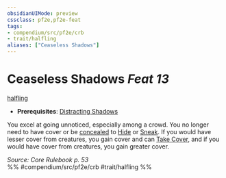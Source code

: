 ```yaml
---
obsidianUIMode: preview
cssclass: pf2e,pf2e-feat
tags:
- compendium/src/pf2e/crb
- trait/halfling
aliases: ["Ceaseless Shadows"]
---
```

# Ceaseless Shadows  *Feat 13*  
[halfling](../../Rules/traits/halfling.md)  

- **Prerequisites**: [Distracting Shadows](distracting-shadows.md)

You excel at going unnoticed, especially among a crowd. You no longer need to have cover or be [concealed](../../Rules/conditions.md#Concealed) to [Hide](../../Rules/actions/hide.md) or [Sneak](../../Rules/actions/sneak.md). If you would have lesser cover from creatures, you gain cover and can [Take Cover](../../Rules/actions/take-cover.md), and if you would have cover from creatures, you gain greater cover.

*Source: Core Rulebook p. 53*  
%% #compendium/src/pf2e/crb #trait/halfling %%
